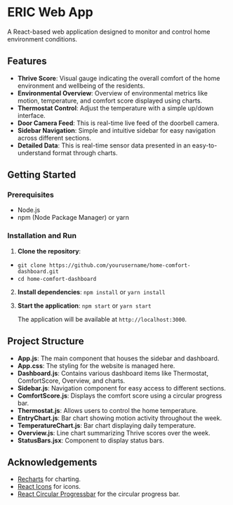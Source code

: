 
# ERIC Web App

A React-based web application designed to monitor and control home environment conditions.

## Features

- **Thrive Score**: Visual gauge indicating the overall comfort of the home environment and wellbeing of the residents.
- **Environmental Overview**: Overview of environmental metrics like motion, temperature, and comfort score displayed using charts.
- **Thermostat Control**: Adjust the temperature with a simple up/down interface.
- **Door Camera Feed**: This is real-time live feed of the doorbell camera.
- **Sidebar Navigation**: Simple and intuitive sidebar for easy navigation across different sections.
- **Detailed Data**: This is real-time sensor data presented in an easy-to-understand format through charts.

## Getting Started

### Prerequisites

- Node.js
- npm (Node Package Manager) or yarn

### Installation and Run 

1. **Clone the repository**:
   
- `git clone https://github.com/yourusername/home-comfort-dashboard.git`
- `cd home-comfort-dashboard`
   

2. **Install dependencies**:
   `npm install`
   or
   `yarn install`

3. **Start the application**:
   `npm start`
   or
   `yarn start`

   The application will be available at `http://localhost:3000`.

## Project Structure

- **App.js**: The main component that houses the sidebar and dashboard.
- **App.css**: The styling for the website is managed here.
- **Dashboard.js**: Contains various dashboard items like Thermostat, ComfortScore, Overview, and charts.
- **Sidebar.js**: Navigation component for easy access to different sections.
- **ComfortScore.js**: Displays the comfort score using a circular progress bar.
- **Thermostat.js**: Allows users to control the home temperature.
- **EntryChart.js**: Bar chart showing motion activity throughout the week.
- **TemperatureChart.js**: Bar chart displaying daily temperature.
- **Overview.js**: Line chart summarizing Thrive scores over the week.
- **StatusBars.jsx**: Component to display status bars.

## Acknowledgements

- [Recharts](https://recharts.org/en-US/) for charting.
- [React Icons](https://react-icons.github.io/react-icons/) for icons.
- [React Circular Progressbar](https://github.com/kevinsqi/react-circular-progressbar) for the circular progress bar.
